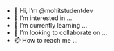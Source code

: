- 👋 Hi, I’m @mohitstudentdev
- 👀 I’m interested in ...
- 🌱 I’m currently learning ...
- 💞️ I’m looking to collaborate on ...
- 📫 How to reach me ...

<!---
mohitstudentdev/mohitstudentdev is a ✨ special ✨ repository because its `README.md` (this file) appears on your GitHub profile.
You can click the Preview link to take a look at your changes.
--->
